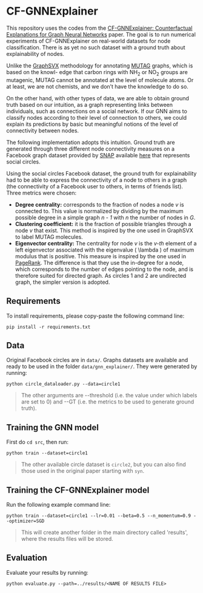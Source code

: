 # CF-GNNExplainer

This repository uses the codes from the [CF-GNNExplainer: Counterfactual Explanations for Graph Neural Networks](https://arxiv.org/abs/2102.03322) paper. The goal is to run numerical experiments of CF-GNNExplainer on real-world datasets for node classification. There is as yet no such dataset with a ground truth about explainability of nodes.

Unlike the [GraphSVX](https://arxiv.org/pdf/2104.10482.pdf) methodology for annotating [MUTAG](https://huggingface.co/datasets/graphs-datasets/MUTAG) graphs, which is based on the knowl-
edge that carbon rings with NH<sub>2</sub> or NO<sub>2</sub> groups are mutagenic, MUTAG cannot be annotated at the
level of molecule atoms. Or at least, we are not chemists, and we don’t have the knowledge to do so.

On the other hand, with other types of data, we are able to obtain ground truth based on our
intuition, as a graph representing links between individuals, such as connections on a social network.
If our GNN aims to classify nodes according to their level of connection to others, we could explain
its predictions by basic but meaningful notions of the level of connectivity between nodes.

The following implementation adopts this intuition. Ground truth are generated through three
different node connectivity measures on a Facebook graph dataset provided by [SNAP](http://snap.stanford.edu) available [here](http://snap.stanford.edu/data/ego-Facebook.html) that represents social circles.

Using the social circles Facebook dataset, the ground truth for explainability had to be able to express the connectivity of a node to others in a graph (the connectivity of a Facebook user to others, in terms of friends list). Three metrics were chosen:

- **Degree centrality:** corresponds to the fraction of nodes a node *v* is connected to. This value is normalized by dividing by the maximum possible degree in a simple graph *n - 1* with *n* the number of nodes in *G*.
- **Clustering coefficient:** it is the fraction of possible triangles through a node *v* that exist. This method is inspired by the one used in GraphSVX to label MUTAG molecules.
- **Eigenvector centrality:** The centrality for node *v* is the *v-th* element of a left eigenvector associated with the eigenvalue \( \lambda \) of maximum modulus that is positive. This measure is inspired by the one used in [PageRank](https://www.cis.upenn.edu/~mkearns/teaching/NetworkedLife/pagerank.pdf). The difference is that they use the in-degree for a node, which corresponds to the number of edges pointing to the node, and is therefore suited for directed graph. As circles 1 and 2 are undirected graph, the simpler version is adopted.

## Requirements
To install requirements, please copy-paste the following command line:
```shell
pip install -r requirements.txt
```

## Data
Original Facebook circles are in ```data/```. Graphs datasets are available and ready to be used in the folder ```data/gnn_explainer/```. They were generated by running:
```shell
python circle_dataloader.py --data=circle1
```
> The other arguments are --threshold (i.e. the value under which labels are set to 0) and --GT (i.e. the metrics to be used to generate ground truth).


## Training the GNN model
First do ```cd src```, then run:
```shell
python train --dataset=circle1
```
> The other available circle dataset is ```circle2```, but you can also find those used in the original paper starting with ```syn```.

## Training the CF-GNNExplainer model
Run the following example command line:
```shell
python train --dataset=circle1 --lr=0.01 --beta=0.5 --n_momentum=0.9 --optimizer=SGD
```
> This will create another folder in the main directory called 'results', where the results files will be stored.

## Evaluation

Evaluate your results by running:
```shell
python evaluate.py --path=../results/<NAME OF RESULTS FILE>
```
